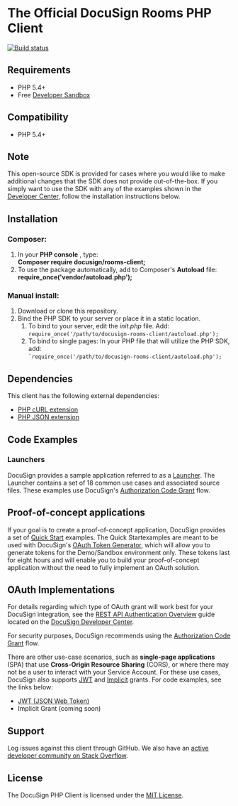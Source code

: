 # The Official DocuSign Rooms PHP Client 

[![Build status][travis-image]][travis-url]

## Requirements

- PHP 5.4+
- Free [Developer Sandbox](https://go.docusign.com/sandbox/productshot/?elqCampaignId=16531)

## Compatibility

- PHP 5.4+

## Note

This open-source SDK is provided for cases where you would like to make additional changes that the SDK does not provide out-of-the-box. If you simply want to use the SDK with any of the examples shown in the [Developer Center](https://developers.docusign.com/rooms-rest-api/code-examples), follow the installation instructions below.

## Installation

### Composer:

1. In your **PHP console** , type:  
   **Composer require docusign/rooms-client;**
2. To use the package automatically, add to Composer's **Autoload** file:  
   **require_once('vendor/autoload.php');**

### Manual install:

<ol>
   <li>Download or clone this repository.</li>
   <li>Bind the PHP SDK to your server or place it in a static location.
       <ol style="list-style-type: lower-alpha simple">
           <li>To bind to your server, edit the <em>init.php</em> file. Add:<br>
               <code>require_once('/path/to/docusign-rooms-client/autoload.php');</code></li>
           <li>To bind to single pages: In your PHP file that will utilize the PHP SDK, add:<br>
                <code>`require_once('/path/to/docusign-rooms-client/autoload.php');</code></li>
       </ol>
   </li>
</ol>

## Dependencies

This client has the following external dependencies:

- [PHP cURL extension](https://www.php.net/manual/en/intro.curl.php)
- [PHP JSON extension](https://php.net/manual/en/book.json.php)

## Code Examples

### Launchers

DocuSign provides a sample application referred to as a [Launcher](https://github.com/docusign/eg-03-php-auth-code-grant). The Launcher contains a set of 18 common use cases and associated source files. These examples use DocuSign's [Authorization Code Grant](https://developers.docusign.com/rooms-rest-api/guides/authentication/oauth2-code-grant) flow.

## Proof-of-concept applications

If your goal is to create a proof-of-concept application, DocuSign provides a set of [Quick Start](https://github.com/docusign/qs-php) examples. The Quick Startexamples are meant to be used with DocuSign's [OAuth Token Generator](https://developers.docusign.com/oauth-token-generator), which will allow you to generate tokens for the Demo/Sandbox environment only. These tokens last for eight hours and will enable you to build your proof-of-concept application without the need to fully implement an OAuth solution.

## OAuth Implementations

For details regarding which type of OAuth grant will work best for your DocuSign integration, see the [REST API Authentication Overview](https://developers.docusign.com/rooms-rest-api/guides/authentication) guide located on the [DocuSign Developer Center](https://developers.docusign.com/rooms-rest-api/guides/authentication).

For security purposes, DocuSign recommends using the [Authorization Code Grant](https://developers.docusign.com/rooms-rest-api/guides/authentication/oauth2-code-grant) flow.

There are other use-case scenarios, such as **single-page applications** (SPA) that use **Cross-Origin Resource Sharing** (CORS), or where there may not be a user to interact with your Service Account. For these use cases, DocuSign also supports [JWT](https://developers.docusign.com/rooms-rest-api/guides/authentication/oauth2-jsonwebtoken) and [Implicit](https://developers.docusign.com/rooms-rest-api/guides/authentication/oauth2-implicit) grants. For code examples, see the links below:

- [JWT (JSON Web Token)](https://github.com/docusign/eg-03-php-auth-code-grant)
- Implicit Grant (coming soon)

## Support

Log issues against this client through GitHub. We also have an [active developer community on Stack Overflow](https://stackoverflow.com/questions/tagged/docusignapi).

## License

The DocuSign PHP Client is licensed under the [MIT License](https://github.com/docusign/docusign-php-client/blob/master/LICENSE).

[travis-image]: https://img.shields.io/travis/docusign/docusign-php-client.svg?style=flat
[travis-url]: https://travis-ci.org/docusign/docusign-php-client
